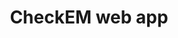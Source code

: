 ---
title: "CheckEM web app"
excerpt: "Add some text about CheckEM here"
image: /assets/images/sops/checkem-app.png
external_url: https://marine-ecology.shinyapps.io/CheckEM/
share: false
related: false
---